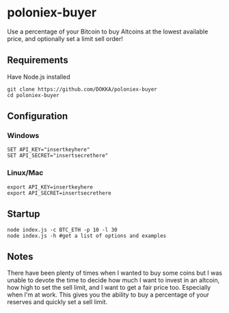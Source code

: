 # poloniex-buyer  
Use a percentage of your Bitcoin to buy Altcoins at the lowest available price, and optionally set a limit sell order!  

## Requirements  

Have Node.js installed  
```
git clone https://github.com/DOKKA/poloniex-buyer
cd poloniex-buyer
```

## Configuration 

### Windows 
```
SET API_KEY="insertkeyhere"
SET API_SECRET="insertsecrethere"
```

### Linux/Mac
```
export API_KEY=insertkeyhere
export API_SECRET=insertsecrethere
```

## Startup
```
node index.js -c BTC_ETH -p 10 -l 30
node index.js -h #get a list of options and examples
```

## Notes
There have been plenty of times when I wanted to buy some coins but 
I was unable to devote the time to decide how much I want to invest in an altcoin,
how high to set the sell limit, and I want to get a fair price too. Especially when I'm at work.
 This gives you the ability to buy a percentage of your reserves and quickly set a sell limit.
